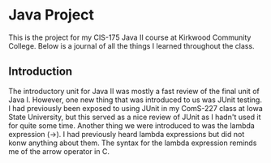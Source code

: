# Java Project

This is the project for my CIS-175 Java II course at Kirkwood Community College. Below is a journal of all the things I learned throughout the class.

## Introduction

The introductory unit for Java II was mostly a fast review of the final unit of Java I. However, one new thing that was introduced to us was JUnit testing. I had previously been exposed to using JUnit in my ComS-227 class at Iowa State University, but this served as a nice review of JUnit as I hadn't used it for quite some time. Another thing we were introduced to was the lambda expression (->). I had previously heard lambda expressions but did not konw anything about them. The syntax for the lambda expression reminds me of the arrow operator in C.
